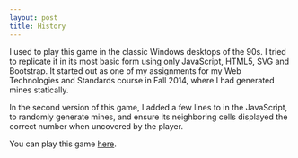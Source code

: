 ```yaml
---
layout: post
title: History
---
```


I used to play this game in the classic Windows desktops of the 90s. I tried to replicate it in its most basic form using only JavaScript, HTML5, SVG and Bootstrap. It started out as one of my assignments for my Web Technologies and Standards course in Fall 2014, where I had generated mines statically.

In the second version of this game, I added a few lines to in the JavaScript, to randomly generate mines, and ensure its neighboring cells displayed the correct number when uncovered by the player.

You can play this game [here](http://pitt.edu/~shs174/Minesweeper.html).